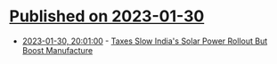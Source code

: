 # [Published on 2023-01-30](index.md)

* [2023-01-30, 20:01:00](https://news.slashdot.org/story/23/01/30/179209/taxes-slow-indias-solar-power-rollout-but-boost-manufacture?utm_source=rss1.0mainlinkanon&utm_medium=feed) - [Taxes Slow India's Solar Power Rollout But Boost Manufacture](https://news.slashdot.org/story/23/01/30/179209/taxes-slow-indias-solar-power-rollout-but-boost-manufacture?utm_source=rss1.0mainlinkanon&utm_medium=feed)
